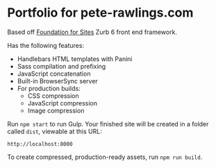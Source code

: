 # Portfolio for pete-rawlings.com

Based off [Foundation for Sites](https://github.com/zurb/foundation-sites/issues) Zurb 6 front end framework.


Has the following features:
- Handlebars HTML templates with Panini
- Sass compilation and prefixing
- JavaScript concatenation
- Built-in BrowserSync server
- For production builds:
  - CSS compression
  - JavaScript compression
  - Image compression


Run `npm start` to run Gulp. Your finished site will be created in a folder called `dist`, viewable at this URL:

```
http://localhost:8000
```

To create compressed, production-ready assets, run `npm run build`.
